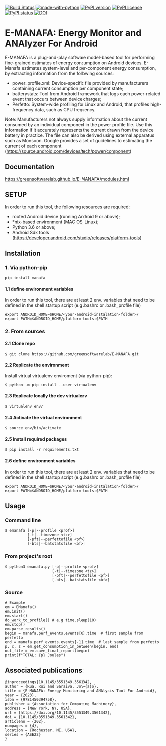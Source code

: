 [![Build Status](https://travis-ci.com/RRua/e-manafa.svg?branch=main)](https://travis-ci.com/RRua/e-manafa)
[![made-with-python](https://img.shields.io/badge/Made%20with-Python-1f425f.svg)](https://www.python.org/)
[![PyPI version](https://badge.fury.io/py/manafa.svg)](https://badge.fury.io/py/manafa)
[![PyPI license](https://img.shields.io/pypi/l/ansicolortags.svg)](https://pypi.python.org/pypi/manafa)
[![PyPI status](https://img.shields.io/pypi/status/ansicolortags.svg)](https://pypi.python.org/pypi/manafa)
[![DOI](https://zenodo.org/badge/459943164.svg)](https://zenodo.org/badge/latestdoi/459943164)


# E-MANAFA: Energy Monitor and ANAlyzer For Android

E-MANAFA is a plug-and-play software model-based tool for performing fine-grained estimates of energy consumption on Android devices. E-Manafa estimates system-level  and per-component energy consumption, by extracting information from the following sources:

- power_profile.xml: Device-specific file provided by manufacturers containing current consumption per component state;
- batterystats: Tool from Android framework that logs each power-related event that occurs between device charges;
- Perfetto: System-wide profiling for Linux and Android, that profiles high-frequency data, such as CPU frequency.

Note: Manufacturers not always supply information about the current consumed by an individual component in the power profile file. Use this information if it accurately represents the current drawn from the device battery in practice. The file can also be derived using external apparatus such as Monsoon. Google provides a set of guidelines to estimating the current of each component (https://source.android.com/devices/tech/power/component)

## Documentation

https://greensoftwarelab.github.io/E-MANAFA/modules.html

## SETUP

In order to run this tool, the following resources are required:
- rooted Android device (running Android 9 or above);
- *nix-based environment (MAC OS, Linux);
- Python 3.6 or above;
- Android Sdk tools (https://developer.android.com/studio/releases/platform-tools)

## Installation

### 1. Via python-pip

```
pip install manafa
```

#### 1.1 define environment variables

In order to run this tool, there are at least 2 env. variables that need to be defined in the shell startup script (e.g .bashrc or .bash_profile file)

```
export ANDROID_HOME=$HOME/<your-android-instalation-folder>/ 
export PATH=$ANDROID_HOME/platform-tools:$PATH
```

### 2. From sources

#### 2.1 Clone repo

```
$ git clone https://github.com/greensoftwarelab/E-MANAFA.git
```

#### 2.2 Replicate the environment

Install virtual virtualenv enviroment  (via python-pip):
```
$ python -m pip install --user virtualenv
```
#### 2.3 Replicate locally the dev virtualenv

```
$ virtualenv env/
```

#### 2.4 Activate the virtual environment
```
$ source env/bin/activate
```

#### 2.5 Install required packages
```
$ pip install -r requirements.txt

```
#### 2.6 define environment variables

In order to run this tool, there are at least 2 env. variables that need to be defined in the shell startup script (e.g .bashrc or .bash_profile file)

```
export ANDROID_HOME=$HOME/<your-android-instalation-folder>/ 
export PATH=$ANDROID_HOME/platform-tools:$PATH
```
## Usage

### Command line

```
$ emanafa [-p|--profile <prof>] 
          [-t|--timezone <tz>] 
          [-pft|--perfettofile <pf>] 
          [-bts|--batstatsfile <bf>] 
```

### From project's root

```
$ python3 emanafa.py [-p|--profile <prof>] 
                     [-t|--timezone <tz>] 
                     [-pft|--perfettofile <pf>] 
                     [-bts|--batstatsfile <bf>] 
```

### Source

```
# Example 
em = EManafa()
em.init()
em.start()
do_work_to_profile() # e.g time.sleep(10)
em.stop()
em.parse_results()
begin = manafa.perf_events.events[0].time  # first sample from perfetto
end = manafa.perf_events.events[-1].time  # last sample from perfetto
p, c, z = em.get_consumption_in_between(begin, end)
out_file = em.save_final_report(begin)
print(f"TOTAL: {p} Joules")
```
## Associated publications:

```
@inproceedings{10.1145/3551349.3561342,
author = {Rua, Rui and Saraiva, Jo\~{a}o},
title = {E-MANAFA: Energy Monitoring and ANAlysis Tool For Android},
year = {2023},
isbn = {9781450394758},
publisher = {Association for Computing Machinery},
address = {New York, NY, USA},
url = {https://doi.org/10.1145/3551349.3561342},
doi = {10.1145/3551349.3561342},
articleno = {202},
numpages = {4},
location = {Rochester, MI, USA},
series = {ASE22}
}

